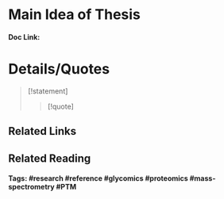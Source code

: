 # Main Idea of Thesis


#### Doc Link: 

# Details/Quotes
> [!statement] 
> 
> >[!quote]

## Related Links

## Related Reading



#### Tags: #research #reference #glycomics #proteomics #mass-spectrometry #PTM 